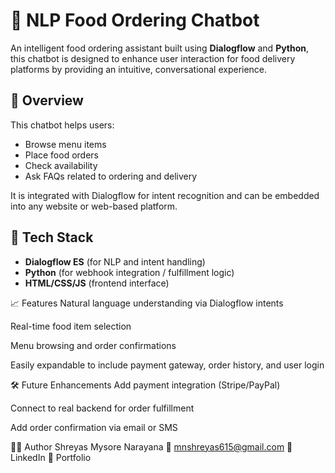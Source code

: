 # 🍔 NLP Food Ordering Chatbot

An intelligent food ordering assistant built using **Dialogflow** and **Python**, this chatbot is designed to enhance user interaction for food delivery platforms by providing an intuitive, conversational experience.

## 🚀 Overview

This chatbot helps users:
- Browse menu items
- Place food orders
- Check availability
- Ask FAQs related to ordering and delivery

It is integrated with Dialogflow for intent recognition and can be embedded into any website or web-based platform.

## 🧰 Tech Stack

- **Dialogflow ES** (for NLP and intent handling)
- **Python** (for webhook integration / fulfillment logic)
- **HTML/CSS/JS** (frontend interface)

📈 Features
Natural language understanding via Dialogflow intents

Real-time food item selection

Menu browsing and order confirmations

Easily expandable to include payment gateway, order history, and user login

🛠️ Future Enhancements
Add payment integration (Stripe/PayPal)

Connect to real backend for order fulfillment

Add order confirmation via email or SMS

🙋‍♂️ Author
Shreyas Mysore Narayana
📧 mnshreyas615@gmail.com
🔗 LinkedIn
🔗 Portfolio

